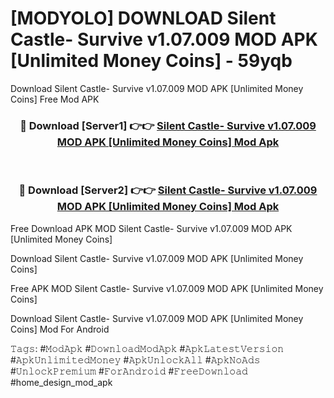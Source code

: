 # [MODYOLO] DOWNLOAD Silent Castle- Survive v1.07.009 MOD APK [Unlimited Money Coins] - 59yqb
Download Silent Castle- Survive v1.07.009 MOD APK [Unlimited Money Coins] Free Mod APK

<div align="center">
<h3>🔴 Download [Server1] 👉👉 <a href="https://apk-comot.site?title=Silent_Castle-_Survive_v1.07.009_MOD_APK_[Unlimited_Money_Coins]">Silent Castle- Survive v1.07.009 MOD APK [Unlimited Money Coins] Mod Apk</a></h3><br>

<h3>🔴 Download [Server2] 👉👉 <a href="https://apk-comot.site?title=Silent_Castle-_Survive_v1.07.009_MOD_APK_[Unlimited_Money_Coins]">Silent Castle- Survive v1.07.009 MOD APK [Unlimited Money Coins] Mod Apk</a></h3>
</div>


Free Download APK MOD Silent Castle- Survive v1.07.009 MOD APK [Unlimited Money Coins]

Download Silent Castle- Survive v1.07.009 MOD APK [Unlimited Money Coins] 

Free APK MOD Silent Castle- Survive v1.07.009 MOD APK [Unlimited Money Coins] 

Download Silent Castle- Survive v1.07.009 MOD APK [Unlimited Money Coins] Mod For Android

𝚃𝚊𝚐𝚜: #𝙼𝚘𝚍𝙰𝚙𝚔 #𝙳𝚘𝚠𝚗𝚕𝚘𝚊𝚍𝙼𝚘𝚍𝙰𝚙𝚔 #𝙰𝚙𝚔𝙻𝚊𝚝𝚎𝚜𝚝𝚅𝚎𝚛𝚜𝚒𝚘𝚗 #𝙰𝚙𝚔𝚄𝚗𝚕𝚒𝚖𝚒𝚝𝚎𝚍𝙼𝚘𝚗𝚎𝚢 #𝙰𝚙𝚔𝚄𝚗𝚕𝚘𝚌𝚔𝙰𝚕𝚕 #𝙰𝚙𝚔𝙽𝚘𝙰𝚍𝚜 #𝚄𝚗𝚕𝚘𝚌𝚔𝙿𝚛𝚎𝚖𝚒𝚞𝚖 #𝙵𝚘𝚛𝙰𝚗𝚍𝚛𝚘𝚒𝚍 #𝙵𝚛𝚎𝚎𝙳𝚘𝚠𝚗𝚕𝚘𝚊𝚍 #home_design_mod_apk
